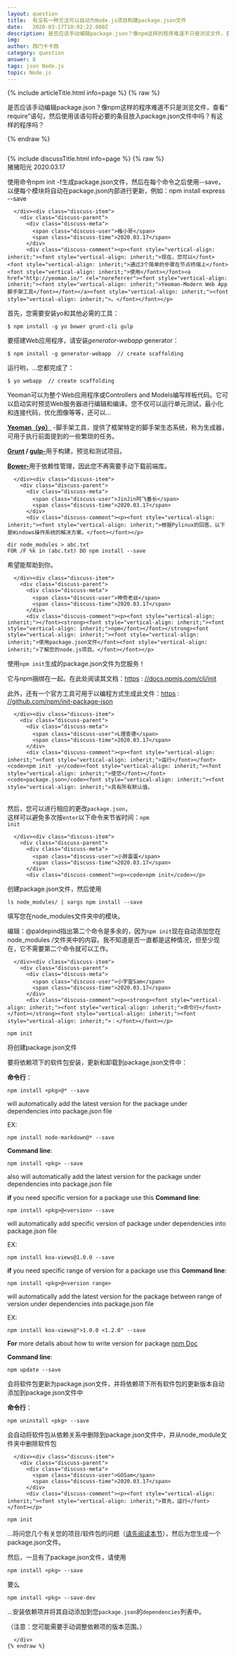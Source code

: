 ```yaml
---
layout: question
title:  有没有一种方法可以自动为Node.js项目构建package.json文件
date:   2020-03-17T10:02:22.000Z
description: 是否应该手动编辑package.json？像npm这样的程序难道不只是浏览文件，查看“ require”语句，然后使用该语句将必要的条目放入package...
img: 
author: 西门卡卡西
category: question
answer: 8
tags: json Node.js
topic: Node.js
---
```

<div class="article-root">
  <div class="article">
    {% include articleTitle.html info=page %}
    {% raw %}
    <div class="article-content"><p><font style="vertical-align: inherit;"><font style="vertical-align: inherit;">是否应该手动编辑package.json？</font><font style="vertical-align: inherit;">像npm这样的程序难道不只是浏览文件，查看“ require”语句，然后使用该语句将必要的条目放入package.json文件中吗？</font><font style="vertical-align: inherit;">有这样的程序吗？</font></font></p></div>
    {% endraw %}
  </div>
  <p style="height: 0;width:0;overflow: hidden;"> 第1953篇《有没有一种方法可以自动为Node.js项目构建package.json文件》来自Winter(https://github.com/aiyld/aiyld.github.io)的站点</p>
  <div class="discuss-wrapper">
    {% include discussTitle.html info=page %}
    {% raw %}
    <div class="discuss-item">
        <div class="discuss-parent">
          <div class="discuss-meta">
            <span class="discuss-user">猪猪阳光</span>
            <span class="discuss-time">2020.03.17</span>
          </div>
          <div class="discuss-comment"><p><font style="vertical-align: inherit;"><font style="vertical-align: inherit;">使用命令npm init -f生成package.json文件，然后在每个命令之后使用--save，以便每个模块将自动在package.json内部进行更新，例如：npm install express --save</font></font></p></div>
        </div>
        
      </div><div class="discuss-item">
        <div class="discuss-parent">
          <div class="discuss-meta">
            <span class="discuss-user">梅小哥</span>
            <span class="discuss-time">2020.03.17</span>
          </div>
          <div class="discuss-comment"><p><font style="vertical-align: inherit;"><font style="vertical-align: inherit;">现在，您可以</font><font style="vertical-align: inherit;">通过3个简单的步骤在节点终端上</font><font style="vertical-align: inherit;">使用</font></font><a href="http://yeoman.io/" rel="noreferrer"><font style="vertical-align: inherit;"><font style="vertical-align: inherit;">Yeoman-Modern Web App脚手架工具</font></font></a><font style="vertical-align: inherit;"><font style="vertical-align: inherit;">。</font></font></p>

<p><font style="vertical-align: inherit;"><font style="vertical-align: inherit;">首先，您需要安装yo和其他必需的工具：</font></font></p>

<pre><code>$ npm install -g yo bower grunt-cli gulp
</code></pre>

<p><font style="vertical-align: inherit;"><font style="vertical-align: inherit;">要搭建Web应用程序，请安装</font></font><em><font style="vertical-align: inherit;"><font style="vertical-align: inherit;">generator-webapp</font></font></em><font style="vertical-align: inherit;"><font style="vertical-align: inherit;"> generator：</font></font></p>

<pre><code>$ npm install -g generator-webapp  // create scaffolding 
</code></pre>

<p><font style="vertical-align: inherit;"><font style="vertical-align: inherit;">运行哟，...您都完成了： </font></font></p>

<pre><code>$ yo webapp  // create scaffolding 
</code></pre>

<p><font style="vertical-align: inherit;"><font style="vertical-align: inherit;">Yeoman可以为整个Web应用程序或Controllers and Models编写样板代码。</font><font style="vertical-align: inherit;">它可以启动实时预览Web服务器进行编辑和编译。</font><font style="vertical-align: inherit;">您不仅可以运行单元测试，最小化和连接代码，优化图像等等，还可以...</font></font></p>

<p><strong><a href="http://yeoman.io/" rel="noreferrer"><font style="vertical-align: inherit;"><font style="vertical-align: inherit;">Yeoman（yo）</font></font></a></strong><font style="vertical-align: inherit;"><font style="vertical-align: inherit;"> -脚手架工具，提供了框架特定的脚手架生态系统，称为生成器，可用于执行前面提到的一些繁琐的任务。</font></font></p>

<p><strong><a href="http://gruntjs.com/" rel="noreferrer"><font style="vertical-align: inherit;"><font style="vertical-align: inherit;">Grunt</font></font></a><font style="vertical-align: inherit;"><font style="vertical-align: inherit;"> / </font></font><a href="http://gulpjs.com/" rel="noreferrer"><font style="vertical-align: inherit;"><font style="vertical-align: inherit;">gulp-</font></font></a></strong><font style="vertical-align: inherit;"><font style="vertical-align: inherit;">用于构建，预览和测试项目。</font></font></p>

<p><strong><a href="http://bower.io/" rel="noreferrer"><font style="vertical-align: inherit;"><font style="vertical-align: inherit;">Bower-</font></font></a></strong><font style="vertical-align: inherit;"><font style="vertical-align: inherit;">用于依赖性管理，因此您不再需要手动下载前端库。</font></font></p></div>
        </div>
        
      </div><div class="discuss-item">
        <div class="discuss-parent">
          <div class="discuss-meta">
            <span class="discuss-user">JinJin阿飞番长</span>
            <span class="discuss-time">2020.03.17</span>
          </div>
          <div class="discuss-comment"><p><font style="vertical-align: inherit;"><font style="vertical-align: inherit;">根据Pylinux的回答，以下是Windows操作系统的解决方案，</font></font></p>

<pre><code>dir node_modules &gt; abc.txt<font></font>
FOR /F %k in (abc.txt) DO npm install --save<font></font>
</code></pre>

<p><font style="vertical-align: inherit;"><font style="vertical-align: inherit;">希望能帮助到你。</font></font></p></div>
        </div>
        
      </div><div class="discuss-item">
        <div class="discuss-parent">
          <div class="discuss-meta">
            <span class="discuss-user">神奇老丝</span>
            <span class="discuss-time">2020.03.17</span>
          </div>
          <div class="discuss-comment"><p><font style="vertical-align: inherit;"></font><strong><font style="vertical-align: inherit;"><font style="vertical-align: inherit;">npm</font></font></strong><font style="vertical-align: inherit;"><font style="vertical-align: inherit;">使用package.json文件</font><font style="vertical-align: inherit;">了解您的node.js项目。</font></font></p>

<p><font style="vertical-align: inherit;"><font style="vertical-align: inherit;">使用</font></font><code>npm init</code><font style="vertical-align: inherit;"><font style="vertical-align: inherit;">生成的package.json文件为您服务！</font></font></p>

<p><font style="vertical-align: inherit;"><font style="vertical-align: inherit;">它与npm捆绑在一起。</font><font style="vertical-align: inherit;">在此处阅读其文档：</font><a href="https://docs.npmjs.com/cli/init" rel="noreferrer"><font style="vertical-align: inherit;">https</font></a><font style="vertical-align: inherit;"> : </font></font><a href="https://docs.npmjs.com/cli/init" rel="noreferrer"><font style="vertical-align: inherit;"><font style="vertical-align: inherit;">//docs.npmjs.com/cli/init</font></font></a></p>

<p><font style="vertical-align: inherit;"><font style="vertical-align: inherit;">此外，还有一个官方工具可用于以编程方式生成此文件：</font><a href="https://github.com/npm/init-package-json" rel="noreferrer"><font style="vertical-align: inherit;">https</font></a><font style="vertical-align: inherit;"> : </font></font><a href="https://github.com/npm/init-package-json" rel="noreferrer"><font style="vertical-align: inherit;"><font style="vertical-align: inherit;">//github.com/npm/init-package-json</font></font></a></p></div>
        </div>
        
      </div><div class="discuss-item">
        <div class="discuss-parent">
          <div class="discuss-meta">
            <span class="discuss-user">L理查德</span>
            <span class="discuss-time">2020.03.17</span>
          </div>
          <div class="discuss-comment"><p><font style="vertical-align: inherit;"><font style="vertical-align: inherit;">运行</font></font><code>npm init -y</code><font style="vertical-align: inherit;"><font style="vertical-align: inherit;">使您</font></font><code>package.json</code><font style="vertical-align: inherit;"><font style="vertical-align: inherit;">具有所有默认值。
</font></font><br><font style="vertical-align: inherit;"><font style="vertical-align: inherit;">
然后，您可以进行相应的更改</font></font><code>package.json</code><font style="vertical-align: inherit;"><font style="vertical-align: inherit;">，
 </font></font><br><font style="vertical-align: inherit;"><font style="vertical-align: inherit;">
这样可以避免多次按</font></font><code>enter</code><font style="vertical-align: inherit;"><font style="vertical-align: inherit;">以下命令来</font><font style="vertical-align: inherit;">节省时间：</font></font><code>npm init</code></p></div>
        </div>
        
      </div><div class="discuss-item">
        <div class="discuss-parent">
          <div class="discuss-meta">
            <span class="discuss-user">小胖蛋蛋</span>
            <span class="discuss-time">2020.03.17</span>
          </div>
          <div class="discuss-comment"><p><code>npm init</code></p>

<p><font style="vertical-align: inherit;"><font style="vertical-align: inherit;">创建package.json文件，然后使用 </font></font></p>

<p><code>ls node_modules/ | xargs npm install --save</code> </p>

<p><font style="vertical-align: inherit;"><font style="vertical-align: inherit;">填写您在node_modules文件夹中的模块。</font></font></p>

<p><font style="vertical-align: inherit;"><font style="vertical-align: inherit;">编辑：@paldepind指出第二个命令是多余的，因为</font></font><code>npm init</code><font style="vertical-align: inherit;"><font style="vertical-align: inherit;">现在自动添加您在node_modules /文件夹中的内容。</font><font style="vertical-align: inherit;">我不知道是否一直都是这种情况，但至少现在，它不需要第二个命令就可以工作。</font></font></p></div>
        </div>
        
      </div><div class="discuss-item">
        <div class="discuss-parent">
          <div class="discuss-meta">
            <span class="discuss-user">小宇宙Sam</span>
            <span class="discuss-time">2020.03.17</span>
          </div>
          <div class="discuss-comment"><p><strong><font style="vertical-align: inherit;"><font style="vertical-align: inherit;">命令行</font></font></strong><font style="vertical-align: inherit;"><font style="vertical-align: inherit;">：</font></font></p>

<pre><code>npm init
</code></pre>

<p><font style="vertical-align: inherit;"><font style="vertical-align: inherit;">将创建package.json文件 </font></font></p>

<p><font style="vertical-align: inherit;"><font style="vertical-align: inherit;">要将依赖项下的软件包安装，更新和卸载到package.json文件中： </font></font></p>

<p><strong><font style="vertical-align: inherit;"><font style="vertical-align: inherit;">命令行</font></font></strong><font style="vertical-align: inherit;"><font style="vertical-align: inherit;">：</font></font></p>

<pre><code>npm install &lt;pkg&gt;@* --save 
</code></pre>

<p>will automatically add the latest version for the package under dependencies into           package.json file  </p>

<p>EX: </p>

<pre><code>npm install node-markdown@* --save
</code></pre>

<p><strong>Command line</strong>: </p>

<pre><code>npm install &lt;pkg&gt; --save
</code></pre>

<p>also will automatically add the latest version for the package under dependencies into package.json file</p>

<p><strong>if</strong> you need specific version for a package use this <strong>Command line</strong>:</p>

<pre><code>npm install &lt;pkg&gt;@&lt;version&gt; --save
</code></pre>

<p>will automatically add specific version of package under dependencies into package.json file</p>

<p>EX:</p>

<pre><code>npm install koa-views@1.0.0 --save
</code></pre>

<p><strong>if</strong> you need specific range of version for a package use this <strong>Command line</strong>:</p>

<pre><code>npm install &lt;pkg&gt;@&lt;version range&gt;
</code></pre>

<p>will automatically add the latest version for the package between range of version under dependencies into package.json file</p>

<p>EX:</p>

<pre><code>npm install koa-views@"&gt;1.0.0 &lt;1.2.0" --save
</code></pre>

<p><strong>For</strong> more details about how to write version for package <a href="https://www.npmjs.org/doc/files/package.json.html#dependencies">npm Doc</a>  </p>

<p><strong>Command line</strong>:</p>

<pre><code>npm update --save
</code></pre>

<p><font style="vertical-align: inherit;"><font style="vertical-align: inherit;">会将软件包更新为package.json文件，并将依赖项下所有软件包的更新版本自动添加到package.json文件中</font></font></p>

<p><strong><font style="vertical-align: inherit;"><font style="vertical-align: inherit;">命令行</font></font></strong><font style="vertical-align: inherit;"><font style="vertical-align: inherit;">：</font></font></p>

<pre><code>npm uninstall &lt;pkg&gt; --save
</code></pre>

<p><font style="vertical-align: inherit;"><font style="vertical-align: inherit;">会自动将软件包从依赖关系中删除到package.json文件中，并从node_module文件夹中删除软件包 </font></font></p></div>
        </div>
        
      </div><div class="discuss-item">
        <div class="discuss-parent">
          <div class="discuss-meta">
            <span class="discuss-user">GOSam</span>
            <span class="discuss-time">2020.03.17</span>
          </div>
          <div class="discuss-comment"><p><font style="vertical-align: inherit;"><font style="vertical-align: inherit;">首先，运行</font></font></p>

<pre><code>npm init
</code></pre>

<p><font style="vertical-align: inherit;"><font style="vertical-align: inherit;">...将问您几个</font><font style="vertical-align: inherit;">有关您的项目/软件包的</font><font style="vertical-align: inherit;">问题（</font></font><a href="https://www.npmjs.org/doc/json.html" rel="noreferrer"><font style="vertical-align: inherit;"><font style="vertical-align: inherit;">请先阅读本节</font></font></a><font style="vertical-align: inherit;"><font style="vertical-align: inherit;">），然后为您生成一个package.json文件。</font></font></p>

<p><font style="vertical-align: inherit;"><font style="vertical-align: inherit;">然后，一旦有了package.json文件，请使用</font></font></p>

<pre><code>npm install &lt;pkg&gt; --save
</code></pre>

<p><font style="vertical-align: inherit;"><font style="vertical-align: inherit;">要么</font></font></p>

<pre><code>npm install &lt;pkg&gt; --save-dev
</code></pre>

<p><font style="vertical-align: inherit;"><font style="vertical-align: inherit;">...安装依赖项并将其自动添加到您</font></font><code>package.json</code><font style="vertical-align: inherit;"><font style="vertical-align: inherit;">的</font></font><code>dependencies</code><font style="vertical-align: inherit;"><font style="vertical-align: inherit;">列表中。</font></font></p>

<p><font style="vertical-align: inherit;"><font style="vertical-align: inherit;">（注意：您可能需要手动调整依赖项的版本范围。）</font></font></p></div>
        </div>
        
      </div>
    {% endraw %}
  </div>
<div>

